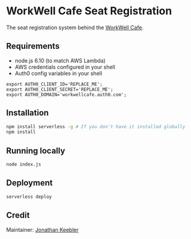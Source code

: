 # WorkWell Cafe Seat Registration

The seat registration system behind the [WorkWell Cafe](http://www.workwellcafe.com/).


## Requirements
- node.js 6.10 (to match AWS Lambda)
- AWS credentials configured in your shell
- Auth0 config variables in your shell 
```
export AUTH0_CLIENT_ID='REPLACE_ME';
export AUTH0_CLIENT_SECRET='REPLACE_ME';
export AUTH0_DOMAIN='workwellcafe.auth0.com';
```

## Installation
```sh
npm install serverless -g # If you don't have it installed globally
npm install
```
## Running locally
```sh
node index.js
```

## Deployment
```sh
serverless deploy
```

## Credit
Maintainer: [Jonathan Keebler](http://www.keebler.net)
